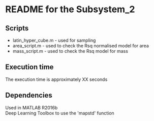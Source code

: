 README for the Subsystem_2
=======

Scripts
-------
* latin_hyper_cube.m - used for sampling
* area_script.m - used to check the Rsq normalised model for area
* mass_script.m - used to check the Rsq model for mass



Execution time
-------
The execution time is approximately XX seconds

Dependencies
-------
Used in MATLAB R2016b  
Deep Learning Toolbox to use the 'mapstd' function
